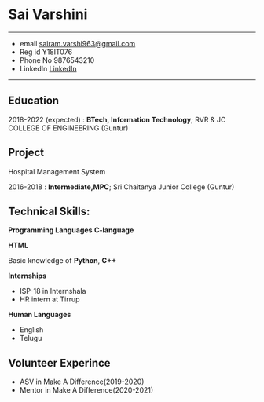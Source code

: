Sai Varshini
============

-------------------     ----------------------------
* email                      sairam.varshi963@gmail.com
* Reg id                     Y18IT076
* Phone No                   9876543210
* LinkedIn                   [LinkedIn](https://www.linkedin.com/in/sai-varshini-papineni-09bb3a1b4/)
-------------------     ----------------------------

Education
---------

2018-2022 (expected)
:   **BTech, Information Technology**; RVR & JC COLLEGE OF ENGINEERING (Guntur)

    
**Project**
-------------

   Hospital Management System

2016-2018
:   **Intermediate,MPC**; Sri Chaitanya Junior College (Guntur)

   


Technical Skills: 
--------------------



**Programming Languages**
   **C-language** 


   **HTML** 

   Basic knowledge of **Python**,  **C++**

[ref]: https://github.com/githubuser/superlongprojectname
  
  
**Internships**
  * ISP-18 in Internshala
  * HR intern at Tirrup


**Human Languages**
   * English 
   * Telugu
    

## **Volunteer Experince**
   * ASV in Make A Difference(2019-2020)
   * Mentor in Make A Difference(2020-2021)



